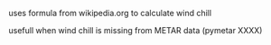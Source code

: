 
uses formula from wikipedia.org to calculate wind chill

usefull when wind chill is missing from METAR data (pymetar XXXX)
